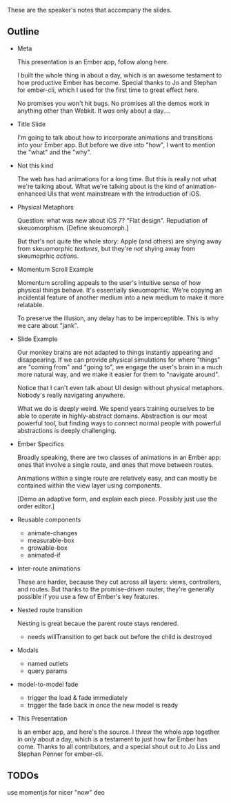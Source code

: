 These are the speaker's notes that accompany the slides.

Outline
-------

- Meta

  This presentation is an Ember app, follow along here.

  I built the whole thing in about a day, which is an awesome
  testament to how productive Ember has become. Special thanks to Jo
  and Stephan for ember-cli, which I used for the first time to great
  effect here.

  No promises you won't hit bugs. No promises all the demos work in
  anything other than Webkit. It *was* only about a day....

- Title Slide

  I'm going to talk about how to incorporate animations and
  transitions into your Ember app. But before we dive into "how", I
  want to mention the "what" and the "why".

- Not this kind

  The web has had animations for a long time. But this is really not
  what we're talking about. What we're talking about is the kind of
  animation-enhanced UIs that went mainstream with the introduction of
  iOS.

- Physical Metaphors

  Question: what was new about iOS 7? "Flat design". Repudiation of
  skeuomorphism. [Define skeuomorph.]

  But that's not quite the whole story: Apple (and others) are shying
  away from skeuomorphic *textures*, but they're *not* shying away
  from skeumoprhic *actions*.

- Momentum Scroll Example

  Momentum scrolling appeals to the user's intuitive sense of how
  physical things behave. It's essentially skeuomoprhic. We're copying
  an incidental feature of another medium into a new medium to make it
  more relatable.

  To preserve the illusion, any delay has to be imperceptible. This is
  why we care about "jank".

- Slide Example

  Our monkey brains are not adapted to things instantly appearing and
  disappearing. If we can provide physical simulations for where
  "things" are "coming from" and "going to", we engage the user's
  brain in a much more natural way, and we make it easier for them to
  "navigate around".

  Notice that I can't even talk about UI design without physical
  metaphors. Nobody's really navigating anywhere. 

  What we do is deeply weird. We spend years training ourselves to be
  able to operate in highly-abstract domains. Abstraction is our most
  powerful tool, but finding ways to connect normal people with
  powerful abstractions is deeply challenging.

- Ember Specifics

  Broadly speaking, there are two classes of animations in an Ember
  app: ones that involve a single route, and ones that move between
  routes. 

  Animations within a single route are relatively easy, and can mostly
  be contained within the view layer using components.

  [Demo an adaptive form, and explain each piece. Possibly just use the order editor.]

- Reusable components

  - animate-changes
  - measurable-box
  - growable-box
  - animated-if


- Inter-route animations

  These are harder, because they cut across all layers: views,
  controllers, and routes. But thanks to the promise-driven router,
  they're generally possible if you use a few of Ember's key features.

- Nested route transition

  Nesting is great becaue the parent route stays rendered.

  - needs willTransition to get back out before the child is destroyed

- Modals

  - named outlets
  - query params

- model-to-model fade

  - trigger the load & fade immediately
  - trigger the fade back in once the new model is ready

  

- This Presentation

  Is an ember app, and here's the source. I threw the whole app
  together in only about a day, which is a testament to just how far
  Ember has come. Thanks to all contributors, and a special shout out
  to Jo Liss and Stephan Penner for ember-cli.

TODOs
-----

use momentjs for nicer "now" deo
